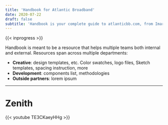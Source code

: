 ```yaml
---
title: 'Handbook for Atlantic Broadband'
date: 2020-07-22
draft: false
subtitle: 'Handbook is your complete guide to atlanticbb.com, from Imarc.'
---
```


{{< inprogress >}}

Handbook is meant to be a resource that helps multiple teams both internal 
and external. Resources span across multiple departments:

- **Creative**: design templates, etc. Color swatches, logo files, Sketch templates, spacing instruction, more
- **Development**: components list, methodologies
- **Outside partners**: lorem ipsum

<hr class="my-5">

<h1 class="display-4 font-weight-bolder">Zenith</h1>

{{< youtube TE3CKaeyHHg >}}
